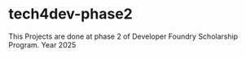 # tech4dev-phase2
This Projects are done at phase 2 of Developer Foundry Scholarship Program. Year 2025
